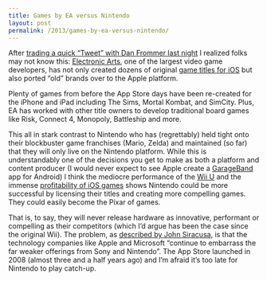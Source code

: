 ```yaml
---
title: Games by EA versus Nintendo
layout: post
permalink: /2013/games-by-ea-versus-nintendo/
---
```

After [trading a quick &#8220;Tweet&#8221; with Dan Frommer last night](https://twitter.com/fromedome/status/292493006832033794) I realized folks may not know this: [Electronic Arts](http://en.wikipedia.org/wiki/Electronic_Arts), one of the largest video game developers, has not only created dozens of original [game titles for iOS](http://www.ea.com/iphone) but also ported &#8220;old&#8221; brands over to the Apple platform.

Plenty of games from before the App Store days have been re-created for the iPhone and iPad including The Sims, Mortal Kombat, and SimCity. Plus, EA has worked with other title owners to develop traditional board games like Risk, Connect 4, Monopoly, Battleship and more.

This all in stark contrast to Nintendo who has (regrettably) held tight onto their blockbuster game franchises (Mario, Zelda) and maintained (so far) that they will only live on the Nintendo platform. While this is understandably one of the decisions you get to make as both a platform and content producer (I would never expect to see Apple create a [GarageBand][4] app for Android) I think the mediocre performance of the [Wii U][5] and the immense [profitability of iOS games][6] shows Nintendo could be more successful by licensing their titles and creating more compelling games. They could easily become the Pixar of games.

That is, to say, they will never release hardware as innovative, performant or compelling as their competitors (which I&#8217;d argue has been the case since the original Wii). The problem, as [described by John Siracusa][7], is that the technology companies like Apple and Microsoft &#8220;continue to embarrass the far weaker offerings from Sony and Nintendo&#8221;. The App Store launched in 2008 (almost three and a half years ago) and I&#8217;m afraid it&#8217;s too late for Nintendo to play catch-up.

 [1]: https://twitter.com/fromedome/status/292493006832033794
 [2]: http://en.wikipedia.org/wiki/Electronic_Arts
 [3]: http://www.ea.com/iphone
 [4]: http://www.apple.com/apps/garageband/
 [5]: http://bgr.com/2013/01/18/nintendo-wii-u-sales-crisis-295918/
 [6]: http://venturebeat.com/2012/06/27/infinity-blade-is-more-profitable-than-gears-of-war/
 [7]: http://hypercritical.co/post/39953666887/ces-worse-products-through-software
